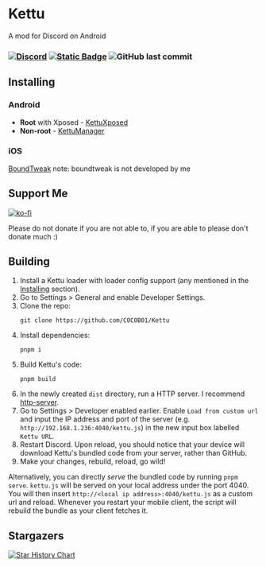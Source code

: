 # Kettu
A mod for Discord on Android

### [![Discord](https://img.shields.io/discord/1368145952266911755?logo=discord&logoColor=%23ffffffff&color=%231D88CF&link=https%3A%2F%2Fdiscord.gg%2F6cN7wKa8gp)](https://discord.gg/6cN7wKa8gp) [![Static Badge](https://img.shields.io/badge/kofi-cocobo1-%23FF6433?style=flat&logo=ko-fi&labelColor=%23ffffff)](https://www.ko-fi.com/cocobo1) ![GitHub last commit](https://img.shields.io/github/last-commit/c0c0b01/kettu?logo=github) 
   
## Installing

### Android
- **Root** with Xposed - [KettuXposed](https://github.com/C0C0B01/KettuXposed/releases/latest)
- **Non-root** - [KettuManager](https://github.com/C0C0B01/KettuManager/releases/latest)

### iOS
[BoundTweak](https://github.com/CloudySn0w/BoundTweak)
note: boundtweak is not developed by me

## Support Me
[![ko-fi](https://ko-fi.com/img/githubbutton_sm.svg)](https://ko-fi.com/cocobo1)

Please do not donate if you are not able to, if you are able to please don't donate much :)

## Building
1. Install a Kettu loader with loader config support (any mentioned in the [Installing](#installing) section).
1. Go to Settings > General and enable Developer Settings.
1. Clone the repo:
    ```
    git clone https://github.com/C0C0B01/Kettu
    ```
1. Install dependencies:
    ```
    pnpm i
    ```
1. Build Kettu's code:
    ```
    pnpm build
    ```
1. In the newly created `dist` directory, run a HTTP server. I recommend [http-server](https://www.npmjs.com/package/http-server).
1. Go to Settings > Developer enabled earlier. Enable `Load from custom url` and input the IP address and port of the server (e.g. `http://192.168.1.236:4040/kettu.js`) in the new input box labelled `Kettu URL`.
1. Restart Discord. Upon reload, you should notice that your device will download Kettu's bundled code from your server, rather than GitHub.
1. Make your changes, rebuild, reload, go wild!

Alternatively, you can directly *serve* the bundled code by running `pnpm serve`. `kettu.js` will be served on your local address under the port 4040. You will then insert `http://<local ip address>:4040/kettu.js` as a custom url and reload. Whenever you restart your mobile client, the script will rebuild the bundle as your client fetches it.

## Stargazers
[![Star History Chart](https://api.star-history.com/svg?repos=C0C0B01/Kettu&type=Date)](https://star-history.com/#bytebase/star-history&Date)
